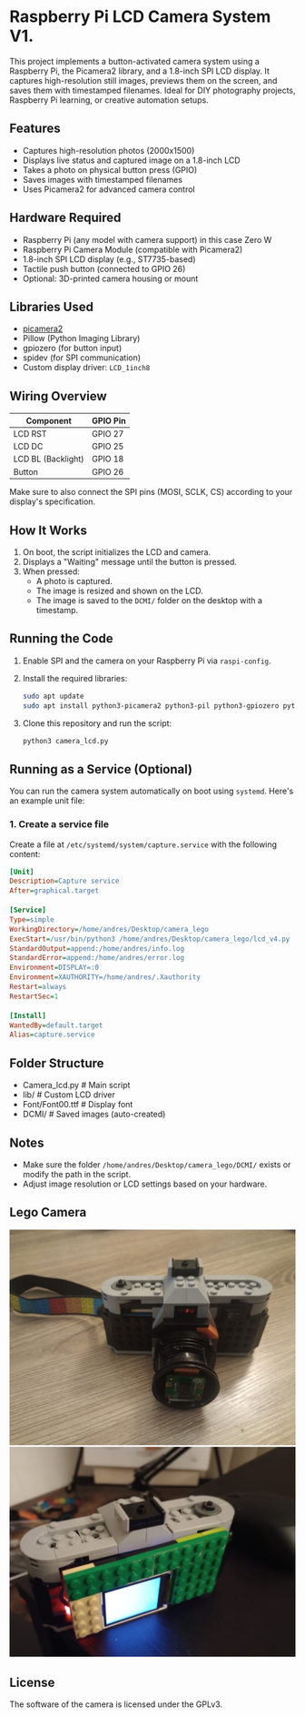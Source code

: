 # Raspberry Pi LCD Camera System V1.

This project implements a button-activated camera system using a Raspberry Pi, the Picamera2 library, and a 1.8-inch SPI LCD display. It captures high-resolution still images, previews them on the screen, and saves them with timestamped filenames. Ideal for DIY photography projects, Raspberry Pi learning, or creative automation setups.

## Features

- Captures high-resolution photos (2000x1500)
- Displays live status and captured image on a 1.8-inch LCD
- Takes a photo on physical button press (GPIO)
- Saves images with timestamped filenames
- Uses Picamera2 for advanced camera control

## Hardware Required

- Raspberry Pi (any model with camera support) in this case Zero W
- Raspberry Pi Camera Module (compatible with Picamera2)
- 1.8-inch SPI LCD display (e.g., ST7735-based)
- Tactile push button (connected to GPIO 26)
- Optional: 3D-printed camera housing or mount

## Libraries Used

- [picamera2](https://github.com/raspberrypi/picamera2)
- Pillow (Python Imaging Library)
- gpiozero (for button input)
- spidev (for SPI communication)
- Custom display driver: `LCD_1inch8`

## Wiring Overview

| Component           | GPIO Pin |
|--------------------|----------|
| LCD RST            | GPIO 27  |
| LCD DC             | GPIO 25  |
| LCD BL (Backlight) | GPIO 18  |
| Button             | GPIO 26  |

Make sure to also connect the SPI pins (MOSI, SCLK, CS) according to your display's specification.

## How It Works

1. On boot, the script initializes the LCD and camera.
2. Displays a "Waiting" message until the button is pressed.
3. When pressed:
    - A photo is captured.
    - The image is resized and shown on the LCD.
    - The image is saved to the `DCMI/` folder on the desktop with a timestamp.

## Running the Code

1. Enable SPI and the camera on your Raspberry Pi via `raspi-config`.
2. Install the required libraries:

    ```bash
    sudo apt update
    sudo apt install python3-picamera2 python3-pil python3-gpiozero python3-spidev
    ```

3. Clone this repository and run the script:

    ```bash
    python3 camera_lcd.py
    ```

## Running as a Service (Optional)

You can run the camera system automatically on boot using `systemd`. Here's an example unit file:

### 1. Create a service file

Create a file at `/etc/systemd/system/capture.service` with the following content:

```ini
[Unit]
Description=Capture service
After=graphical.target

[Service]
Type=simple
WorkingDirectory=/home/andres/Desktop/camera_lego
ExecStart=/usr/bin/python3 /home/andres/Desktop/camera_lego/lcd_v4.py
StandardOutput=append:/home/andres/info.log
StandardError=append:/home/andres/error.log
Environment=DISPLAY=:0
Environment=XAUTHORITY=/home/andres/.Xauthority
Restart=always
RestartSec=1

[Install]
WantedBy=default.target
Alias=capture.service

```

## Folder Structure
- Camera_lcd.py # Main script
- lib/ # Custom LCD driver
- Font/Font00.ttf # Display font
- DCMI/ # Saved images (auto-created)


## Notes

- Make sure the folder `/home/andres/Desktop/camera_lego/DCMI/` exists or modify the path in the script.
- Adjust image resolution or LCD settings based on your hardware.

## Lego Camera
![Lego_camera](lego_camera_2.jpeg)
![Lego camera back](lego_camera_1.jpeg)




## License

The software of the camera is licensed under the GPLv3.

